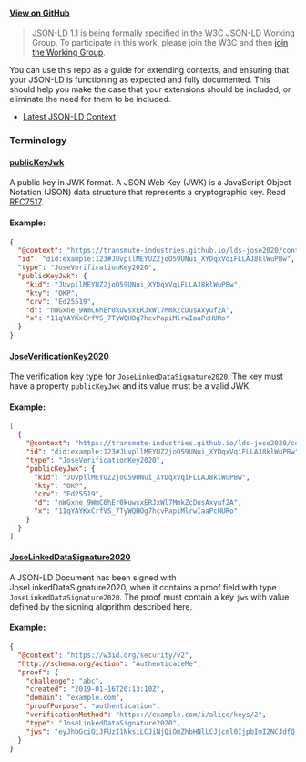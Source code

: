 #### [View on GitHub](https://github.com/transmute-industries/lds-jose2020)

> JSON-LD 1.1 is being formally specified in the W3C JSON-LD Working Group. To participate in this work, please join the W3C and then [join the Working Group](https://www.w3.org/2018/json-ld-wg/).

You can use this repo as a guide for extending contexts, and ensuring that your JSON-LD is functioning as expected and fully documented. This should help you make the case that your extensions should be included, or eliminate the need for them to be included.

- [Latest JSON-LD Context](./contexts/lds-jose2020-v0.0.jsonld)

### Terminology

<h4 id="publicKeyJwk"><a href="#publicKeyJwk">publicKeyJwk</a></h4>

A public key in JWK format. A JSON Web Key (JWK) is a JavaScript Object Notation (JSON) data structure that represents a cryptographic key. Read [RFC7517](https://tools.ietf.org/html/rfc7517).

#### Example:

```json
{
  "@context": "https://transmute-industries.github.io/lds-jose2020/contexts/lds-jose2020-v0.0.jsonld",
  "id": "did:example:123#JUvpllMEYUZ2joO59UNui_XYDqxVqiFLLAJ8klWuPBw",
  "type": "JoseVerificationKey2020",
  "publicKeyJwk": {
    "kid": "JUvpllMEYUZ2joO59UNui_XYDqxVqiFLLAJ8klWuPBw",
    "kty": "OKP",
    "crv": "Ed25519",
    "d": "nWGxne_9WmC6hEr0kuwsxERJxWl7MmkZcDusAxyuf2A",
    "x": "11qYAYKxCrfVS_7TyWQHOg7hcvPapiMlrwIaaPcHURo"
  }
}
```

<h4 id="JoseVerificationKey2020"><a href="#JoseVerificationKey2020">JoseVerificationKey2020</a></h4>

The verification key type for `JoseLinkedDataSignature2020`. The key must have a property `publicKeyJwk` and its value must be a valid JWK.

#### Example:

```json
[
  {
    "@context": "https://transmute-industries.github.io/lds-jose2020/contexts/lds-jose2020-v0.0.jsonld",
    "id": "did:example:123#JUvpllMEYUZ2joO59UNui_XYDqxVqiFLLAJ8klWuPBw",
    "type": "JoseVerificationKey2020",
    "publicKeyJwk": {
      "kid": "JUvpllMEYUZ2joO59UNui_XYDqxVqiFLLAJ8klWuPBw",
      "kty": "OKP",
      "crv": "Ed25519",
      "d": "nWGxne_9WmC6hEr0kuwsxERJxWl7MmkZcDusAxyuf2A",
      "x": "11qYAYKxCrfVS_7TyWQHOg7hcvPapiMlrwIaaPcHURo"
    }
  }
]
```

<h4 id="JoseLinkedDataSignature2020"><a href="#JoseLinkedDataSignature2020">JoseLinkedDataSignature2020</a></h4>

A JSON-LD Document has been signed with JoseLinkedDataSignature2020,
when it contains a proof field with type `JoseLinkedDataSignature2020`. The proof must contain a key `jws` with value defined by the signing algorithm described here.

#### Example:

```json
{
  "@context": "https://w3id.org/security/v2",
  "http://schema.org/action": "AuthenticateMe",
  "proof": {
    "challenge": "abc",
    "created": "2019-01-16T20:13:10Z",
    "domain": "example.com",
    "proofPurpose": "authentication",
    "verificationMethod": "https://example.com/i/alice/keys/2",
    "type": "JoseLinkedDataSignature2020",
    "jws": "eyJhbGciOiJFUzI1NksiLCJiNjQiOmZhbHNlLCJjcml0IjpbImI2NCJdfQ..QgbRWT8w1LJet_KFofNfz_TVs27z4pwdPwUHhXYUaFlKicBQp6U1H5Kx-mST6uFvIyOqrYTJifDijZbtAfi0MA"
  }
}
```

